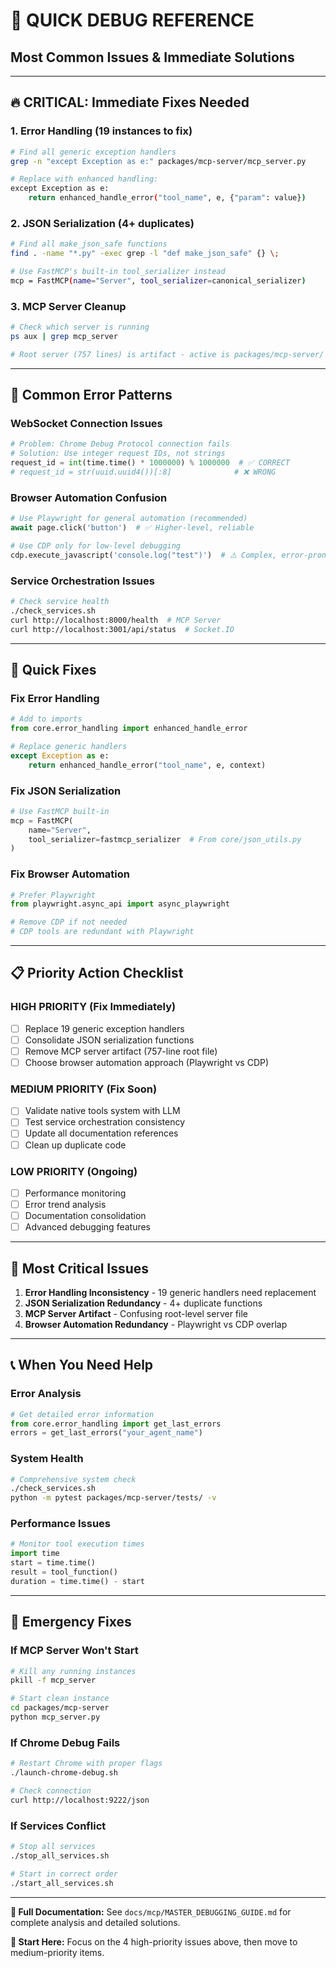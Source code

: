 # 🚀 **QUICK DEBUG REFERENCE**
## Most Common Issues & Immediate Solutions

---

## 🔥 **CRITICAL: Immediate Fixes Needed**

### **1. Error Handling (19 instances to fix)**
```bash
# Find all generic exception handlers
grep -n "except Exception as e:" packages/mcp-server/mcp_server.py

# Replace with enhanced handling:
except Exception as e:
    return enhanced_handle_error("tool_name", e, {"param": value})
```

### **2. JSON Serialization (4+ duplicates)**
```bash
# Find all make_json_safe functions
find . -name "*.py" -exec grep -l "def make_json_safe" {} \;

# Use FastMCP's built-in tool_serializer instead
mcp = FastMCP(name="Server", tool_serializer=canonical_serializer)
```

### **3. MCP Server Cleanup**
```bash
# Check which server is running
ps aux | grep mcp_server

# Root server (757 lines) is artifact - active is packages/mcp-server/ (3113 lines)
```

---

## 🐛 **Common Error Patterns**

### **WebSocket Connection Issues**
```python
# Problem: Chrome Debug Protocol connection fails
# Solution: Use integer request IDs, not strings
request_id = int(time.time() * 1000000) % 1000000  # ✅ CORRECT
# request_id = str(uuid.uuid4())[:8]              # ❌ WRONG
```

### **Browser Automation Confusion**
```python
# Use Playwright for general automation (recommended)
await page.click('button')  # ✅ Higher-level, reliable

# Use CDP only for low-level debugging
cdp.execute_javascript('console.log("test")')  # ⚠️ Complex, error-prone
```

### **Service Orchestration Issues**
```bash
# Check service health
./check_services.sh
curl http://localhost:8000/health  # MCP Server
curl http://localhost:3001/api/status  # Socket.IO
```

---

## 🔧 **Quick Fixes**

### **Fix Error Handling**
```python
# Add to imports
from core.error_handling import enhanced_handle_error

# Replace generic handlers
except Exception as e:
    return enhanced_handle_error("tool_name", e, context)
```

### **Fix JSON Serialization**
```python
# Use FastMCP built-in
mcp = FastMCP(
    name="Server",
    tool_serializer=fastmcp_serializer  # From core/json_utils.py
)
```

### **Fix Browser Automation**
```python
# Prefer Playwright
from playwright.async_api import async_playwright

# Remove CDP if not needed
# CDP tools are redundant with Playwright
```

---

## 📋 **Priority Action Checklist**

### **HIGH PRIORITY (Fix Immediately)**
- [ ] Replace 19 generic exception handlers
- [ ] Consolidate JSON serialization functions
- [ ] Remove MCP server artifact (757-line root file)
- [ ] Choose browser automation approach (Playwright vs CDP)

### **MEDIUM PRIORITY (Fix Soon)**
- [ ] Validate native tools system with LLM
- [ ] Test service orchestration consistency
- [ ] Update all documentation references
- [ ] Clean up duplicate code

### **LOW PRIORITY (Ongoing)**
- [ ] Performance monitoring
- [ ] Error trend analysis
- [ ] Documentation consolidation
- [ ] Advanced debugging features

---

## 🎯 **Most Critical Issues**

1. **Error Handling Inconsistency** - 19 generic handlers need replacement
2. **JSON Serialization Redundancy** - 4+ duplicate functions
3. **MCP Server Artifact** - Confusing root-level server file
4. **Browser Automation Redundancy** - Playwright vs CDP overlap

---

## 📞 **When You Need Help**

### **Error Analysis**
```python
# Get detailed error information
from core.error_handling import get_last_errors
errors = get_last_errors("your_agent_name")
```

### **System Health**
```bash
# Comprehensive system check
./check_services.sh
python -m pytest packages/mcp-server/tests/ -v
```

### **Performance Issues**
```python
# Monitor tool execution times
import time
start = time.time()
result = tool_function()
duration = time.time() - start
```

---

## 🚨 **Emergency Fixes**

### **If MCP Server Won't Start**
```bash
# Kill any running instances
pkill -f mcp_server

# Start clean instance
cd packages/mcp-server
python mcp_server.py
```

### **If Chrome Debug Fails**
```bash
# Restart Chrome with proper flags
./launch-chrome-debug.sh

# Check connection
curl http://localhost:9222/json
```

### **If Services Conflict**
```bash
# Stop all services
./stop_all_services.sh

# Start in correct order
./start_all_services.sh
```

---

**📖 Full Documentation:** See `docs/mcp/MASTER_DEBUGGING_GUIDE.md` for complete analysis and detailed solutions.

**🎯 Start Here:** Focus on the 4 high-priority issues above, then move to medium-priority items.
